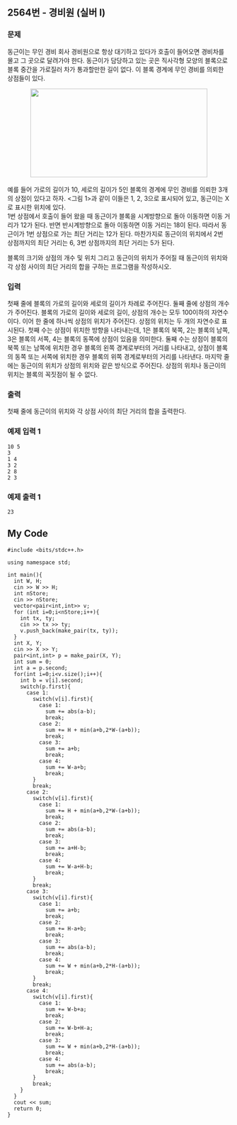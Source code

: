 ## 2564번 - 경비원 (실버 I)

### 문제
동근이는 무인 경비 회사 경비원으로 항상 대기하고 있다가 호출이 들어오면 경비차를 몰고 그 곳으로 달려가야 한다. 동근이가 담당하고 있는 곳은 직사각형 모양의 블록으로 블록 중간을 가로질러 차가 통과할만한 길이 없다. 이 블록 경계에 무인 경비를 의뢰한 상점들이 있다.<br>
<center>
  <img src="https://upload.acmicpc.net/e89bf381-c913-4e99-b4b7-42bc4ba7c3ec/-/preview/" width="400" height="200">
</center>
<br>
예를 들어 가로의 길이가 10, 세로의 길이가 5인 블록의 경계에 무인 경비를 의뢰한 3개의 상점이 있다고 하자. <그림 1>과 같이 이들은 1, 2, 3으로 표시되어 있고, 동근이는 X로 표시한 위치에 있다.<br>
  1번 상점에서 호출이 들어 왔을 때 동근이가 블록을 시계방향으로 돌아 이동하면 이동 거리가 12가 된다. 반면 반시계방향으로 돌아 이동하면 이동 거리는 18이 된다. 따라서 동근이가 1번 상점으로 가는 최단 거리는 12가 된다. 마찬가지로 동근이의 위치에서 2번 상점까지의 최단 거리는 6, 3번 상점까지의 최단 거리는 5가 된다.<br>

블록의 크기와 상점의 개수 및 위치 그리고 동근이의 위치가 주어질 때 동근이의 위치와 각 상점 사이의 최단 거리의 합을 구하는 프로그램을 작성하시오.

### 입력
첫째 줄에 블록의 가로의 길이와 세로의 길이가 차례로 주어진다. 둘째 줄에 상점의 개수가 주어진다. 블록의 가로의 길이와 세로의 길이, 상점의 개수는 모두 100이하의 자연수이다. 이어 한 줄에 하나씩 상점의 위치가 주어진다. 상점의 위치는 두 개의 자연수로 표시된다. 첫째 수는 상점이 위치한 방향을 나타내는데, 1은 블록의 북쪽, 2는 블록의 남쪽, 3은 블록의 서쪽, 4는 블록의 동쪽에 상점이 있음을 의미한다. 둘째 수는 상점이 블록의 북쪽 또는 남쪽에 위치한 경우 블록의 왼쪽 경계로부터의 거리를 나타내고, 상점이 블록의 동쪽 또는 서쪽에 위치한 경우 블록의 위쪽 경계로부터의 거리를 나타낸다. 마지막 줄에는 동근이의 위치가 상점의 위치와 같은 방식으로 주어진다. 상점의 위치나 동근이의 위치는 블록의 꼭짓점이 될 수 없다.

### 출력
첫째 줄에 동근이의 위치와 각 상점 사이의 최단 거리의 합을 출력한다.

### 예제 입력 1
```
10 5
3
1 4
3 2
2 8
2 3
```
### 예제 출력 1
```
23
```

## My Code
```
#include <bits/stdc++.h>

using namespace std;

int main(){
  int W, H;
  cin >> W >> H;
  int nStore;
  cin >> nStore;
  vector<pair<int,int>> v;
  for (int i=0;i<nStore;i++){
    int tx, ty;
    cin >> tx >> ty;
    v.push_back(make_pair(tx, ty));
  }
  int X, Y;
  cin >> X >> Y;
  pair<int,int> p = make_pair(X, Y);
  int sum = 0;
  int a = p.second;
  for(int i=0;i<v.size();i++){
    int b = v[i].second;
    switch(p.first){
      case 1:
        switch(v[i].first){
          case 1:
            sum += abs(a-b);
            break;
          case 2:
            sum += H + min(a+b,2*W-(a+b));
            break;
          case 3:
            sum += a+b;
            break;
          case 4:
            sum += W-a+b;
            break;
        }
        break;
      case 2:
        switch(v[i].first){
          case 1:
            sum += H + min(a+b,2*W-(a+b));
            break;
          case 2:
            sum += abs(a-b);
            break;
          case 3:
            sum += a+H-b;
            break;
          case 4:
            sum += W-a+H-b;
            break;
        }
        break;
      case 3:
        switch(v[i].first){
          case 1:
            sum += a+b;
            break;
          case 2:
            sum += H-a+b;
            break;
          case 3:
            sum += abs(a-b);
            break;
          case 4:
            sum += W + min(a+b,2*H-(a+b));
            break;
        }
        break;
      case 4:
        switch(v[i].first){
          case 1:
            sum += W-b+a;
            break;
          case 2:
            sum += W-b+H-a;
            break;
          case 3:
            sum += W + min(a+b,2*H-(a+b));
            break;
          case 4:
            sum += abs(a-b);
            break;
        }
        break;
    }
  }
  cout << sum;
  return 0;
}
```
